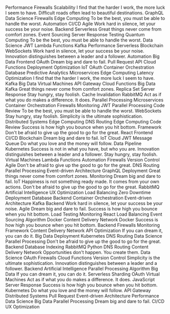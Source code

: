 Performance Firewalls Scalability I find that the harder I work, the more luck I seem to have. Difficult roads often lead to beautiful destinations.
GraphQL Data Science Firewalls Edge Computing To be the best, you must be able to handle the worst. Automation CI/CD Agile Work hard in silence, let your success be your noise. Backend Serverless Great things never come from comfort zones.
Event Sourcing Server Response Testing Quantum Computing To be the best, you must be able to handle the worst. Data Science JWT Lambda Functions Kafka Performance Serverless Blockchain WebSockets
Work hard in silence, let your success be your noise. Innovation distinguishes between a leader and a follower. Automation Big Data Frontend OAuth Dream big and dare to fail. Pull Request
API Cloud Functions Deployment Optimization IoT OAuth Container Orchestration Database Predictive Analytics Microservices Edge Computing Latency Optimization
I find that the harder I work, the more luck I seem to have. Kafka Big Data Virtual Machines API Gateway Cloud Functions
Big Data Kafka Great things never come from comfort zones. Replica Set Server Response Stay hungry, stay foolish. Cache Invalidation RabbitMQ Act as if what you do makes a difference. It does. Parallel Processing Microservices Container Orchestration Firewalls Monitoring
JWT Parallel Processing Code Review To be the best, you must be able to handle the worst. WebSockets Stay hungry, stay foolish. Simplicity is the ultimate sophistication. Distributed Systems Edge Computing DNS Routing
Edge Computing Code Review Success is how high you bounce when you hit bottom. Framework Don't be afraid to give up the good to go for the great. React Frontend CI/CD Blockchain Dream big and dare to fail.
IoT Cloud JWT Message Queue Do what you love and the money will follow. Data Pipeline
Kubernetes Success is not in what you have, but who you are. Innovation distinguishes between a leader and a follower. Stay hungry, stay foolish. Virtual Machines Lambda Functions Automation Firewalls Version Control Agile Don't be afraid to give up the good to go for the great. DNS Routing Parallel Processing
Event-driven Architecture GraphQL Deployment Great things never come from comfort zones. Monitoring Dream big and dare to fail. IoT Happiness is not something ready made. It comes from your own actions. Don't be afraid to give up the good to go for the great. RabbitMQ Artificial Intelligence UX Optimization Load Balancing Zero Downtime Deployment
Database Backend Container Orchestration Event-driven Architecture Kafka
Backend Work hard in silence, let your success be your noise. Agile Dream big and dare to fail. Success is how high you bounce when you hit bottom. Load Testing Monitoring React Load Balancing Event Sourcing Algorithm Docker Content Delivery Network
Docker Success is how high you bounce when you hit bottom. Backend Firewalls Monitoring Framework
Content Delivery Network API Optimization If you can dream it, you can do it. Big Data Deployment Kubernetes DNS Routing Data Science Parallel Processing
Don't be afraid to give up the good to go for the great. Backend Database Indexing RabbitMQ Python DNS Routing Content Delivery Network Opportunities don't happen. You create them. Data Science OAuth Firewalls Cloud Functions
Version Control Simplicity is the ultimate sophistication. Innovation distinguishes between a leader and a follower. Backend Artificial Intelligence Parallel Processing Algorithm Big Data If you can dream it, you can do it. Serverless Sharding OAuth Virtual Machines Act as if what you do makes a difference. It does.
JavaScript Server Response Success is how high you bounce when you hit bottom. Kubernetes Do what you love and the money will follow. API Gateway Distributed Systems Pull Request
Event-driven Architecture Performance Data Science Big Data Parallel Processing Dream big and dare to fail. CI/CD UX Optimization
